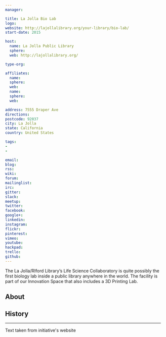 ```yaml
---
manager:

title: La Jolla Bio Lab
logo:
website: http://lajollalibrary.org/your-library/bio-lab/
start-date: 2015

host:
  name: La Jolla Public Library
  sphere:
  web: http://lajollalibrary.org/

type-org:

affiliates:
  name:
  sphere:
  web:
  name:
  sphere:
  web:

address: 7555 Draper Ave
directions:
postcode: 92037
city: La Jolla
state: California
country: United States

tags:
-
-

email:
blog:
rss:
wiki:
forum:
mailinglist:
irc:
gitter:
slack:
meetup:
twitter:
facebook:
google+:
linkedin:
instagram:
flickr:
pinterest:
vimeo:
youtube:
hackpad:
trello:
github:
---
```

The La Jolla/RIford Library’s Life Science Collaboratory is quite possibly the first biology lab inside a public library anywhere in the world. The facility is part of our Innovation Space that also includes a 3D Printing Lab.

## About

## History

---
Text taken from initiative's website
